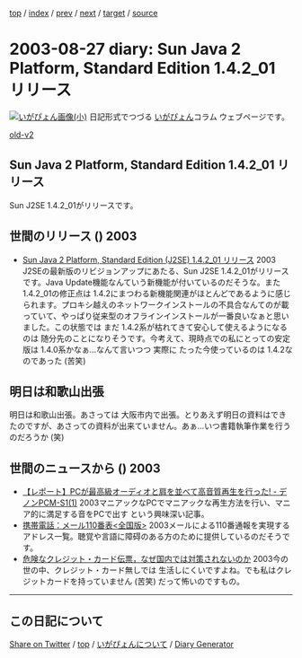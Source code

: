 [top](../index.html) 
 / [index](index.html) 
 / [prev](ig030823.html) 
 / [next](ig030831.html) 
 / [target](https://igapyon.github.io/diary/2003/ig030827.html) 
 / [source](https://github.com/igapyon/diary/blob/gh-pages/2003/ig030827.html.src.md) 

2003-08-27 diary: Sun Java 2 Platform, Standard Edition 1.4.2_01 リリース
=====================================================================================================
[![いがぴょん画像(小)](https://igapyon.github.io/diary/images/iga200306s.jpg "いがぴょん")](https://igapyon.github.io/diary/memo/memoigapyon.html) 日記形式でつづる [いがぴょん](https://igapyon.github.io/diary/memo/memoigapyon.html)コラム ウェブページです。

[old-v2](ig030827-orig.html)

## Sun Java 2 Platform, Standard Edition 1.4.2_01 リリース

Sun J2SE 1.4.2_01がリリースです。


## 世間のリリース () 2003

* [Sun Java 2 Platform, Standard Edition (J2SE) 1.4.2_01 リリース](http://java.sun.com/j2se/1.4.2/ja/index.html)  2003
      J2SEの最新版のリビジョンアップにあたる、Sun J2SE 1.4.2_01がリリースです。Java Update機能なんていう新機能が付いているのだそうな。また 1.4.2_01の修正点は 1.4.2にまつわる新機能関連がほとんどであるように感じられます。プロキシ越えのネットワークインストールの不具合なんてのが載っていて、やっぱり従来型のオフラインインストールが一番良いなぁと思いました。この状態では まだ 1.4.2系が枯れてきて安心して使えるようになるのは 随分先のことになりそうです。今考えて、現時点での私にとっての安定版は 1.4.0系かなぁ…なんて言いつつ 実際に たった今使っているのは 1.4.2なのであった (苦笑)
    

## 明日は和歌山出張

明日は和歌山出張。あさっては 大阪市内で出張。とりあえず明日の資料はできたのですが、あさっての資料が出来ていません。あぁ…いつ書籍執筆作業を行うのだろうか (笑)

## 世間のニュースから () 2003

* [【レポート】PCが最高級オーディオと肩を並べて高音質再生を行った! - デノンPCM-S1(1)](http://pcweb.mycom.co.jp/news/2003/08/25/09.html)  2003マニアックなPCでマニアックな再生方法を行い、マニア的に満足する音をPCで出す という興味深い記事。
* [携帯電話：メール110番表<全国版>](http://www.h2.dion.ne.jp/~cyd/news/hyou.html)  2003メールによる110番通報を実現するアドレス一覧。聴覚や言語に障碍のある方のために提供しているのだそうです。
* [危険なクレジット・カード伝票，なぜ国内では対策されないのか](http://itpro.nikkeibp.co.jp/free/ITPro/OPINION/20030826/1/)  2003今の世の中、クレジット・カード無しでは 生活しにくいですよね。でも私はクレジットカードを持っていません (苦笑) だって怖いのですもの。

----------------------------------------------------------------------------------------------------

## この日記について

[Share on Twitter](https://twitter.com/intent/tweet?hashtags=igapyon%2Cdiary%2C%E3%81%84%E3%81%8C%E3%81%B4%E3%82%87%E3%82%93&text=Sun+Java+2+Platform%2C+Standard+Edition+1.4.2_01+%E3%83%AA%E3%83%AA%E3%83%BC%E3%82%B9&url=https%3A%2F%2Figapyon.github.io%2Fdiary%2F2003%2Fig030827.html) / [top](../index.html) / [いがぴょんについて](https://igapyon.github.io/diary/memo/memoigapyon.html) / [Diary Generator](https://github.com/igapyon/igapyonv3)

